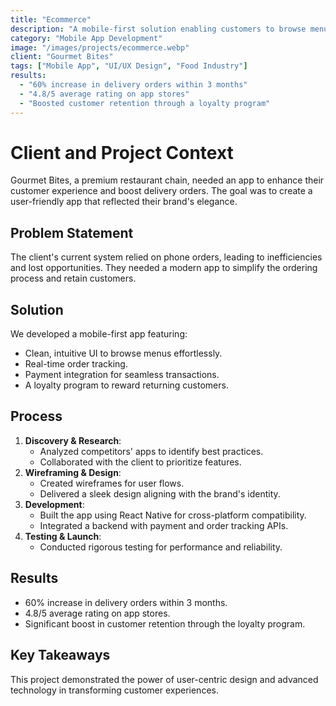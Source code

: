 ```yaml
---
title: "Ecommerce"
description: "A mobile-first solution enabling customers to browse menus, place orders, and track deliveries seamlessly."
category: "Mobile App Development"
image: "/images/projects/ecommerce.webp"
client: "Gourmet Bites"
tags: ["Mobile App", "UI/UX Design", "Food Industry"]
results:
  - "60% increase in delivery orders within 3 months"
  - "4.8/5 average rating on app stores"
  - "Boosted customer retention through a loyalty program"
---
```


# Client and Project Context

Gourmet Bites, a premium restaurant chain, needed an app to enhance their customer experience and boost delivery orders. The goal was to create a user-friendly app that reflected their brand's elegance.

## Problem Statement

The client's current system relied on phone orders, leading to inefficiencies and lost opportunities. They needed a modern app to simplify the ordering process and retain customers.

## Solution

We developed a mobile-first app featuring:

- Clean, intuitive UI to browse menus effortlessly.
- Real-time order tracking.
- Payment integration for seamless transactions.
- A loyalty program to reward returning customers.

## Process

1. **Discovery & Research**:
   - Analyzed competitors' apps to identify best practices.
   - Collaborated with the client to prioritize features.
2. **Wireframing & Design**:
   - Created wireframes for user flows.
   - Delivered a sleek design aligning with the brand's identity.
3. **Development**:
   - Built the app using React Native for cross-platform compatibility.
   - Integrated a backend with payment and order tracking APIs.
4. **Testing & Launch**:
   - Conducted rigorous testing for performance and reliability.

## Results

- 60% increase in delivery orders within 3 months.
- 4.8/5 average rating on app stores.
- Significant boost in customer retention through the loyalty program.

## Key Takeaways

This project demonstrated the power of user-centric design and advanced technology in transforming customer experiences.
